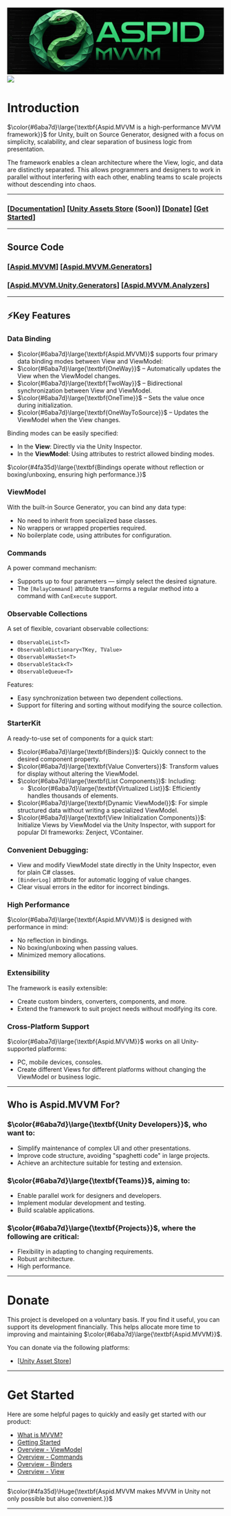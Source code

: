 ![Aspid.MVVMHeaderImage.png](Assets/Plugins/Aspid/MVVM/Documentation/Images/Aspid.MVVMHeaderImage.png)
![](https://img.shields.io/badge/2022.3%2B-000000?style=flat&logo=unity&logoColor=white&color=4fa35d)

# Introduction
$\color{#6aba7d}\large{\textbf{Aspid.MVVM is a high-performance MVVM framework}}$ for Unity, built on Source Generator, designed 
with a focus on simplicity, scalability, and clear separation of business logic from presentation.

The framework enables a clean architecture where the View, logic, and data are distinctly separated.
This allows programmers and designers to work in parallel without interfering with each other, enabling
teams to scale projects without descending into chaos.

---

### \[[Documentation](https://vpd-inc.gitbook.io/aspid.mvvm/)\] \[[Unity Assets Store](https://assetstore.unity.com/packages/slug/298463) (Soon)\] \[[Donate](#donate)\] \[[Get Started](#get-started)\]

---

## Source Code
### \[[Aspid.MVVM](https://github.com/VPDPersonal/Aspid.MVVM/tree/main)\] \[[Aspid.MVVM.Generators](https://github.com/VPDPersonal/Aspid.MVMM.Generators)\]
### \[[Aspid.MVVM.Unity.Generators](https://github.com/VPDPersonal/Aspid.MVVM.Unity.Generators)\] \[[Aspid.MVVM.Analyzers](https://github.com/VPDPersonal/Aspid.MVVM.Analyzers)\]

---

## ⚡️Key Features
### Data Binding
* $\color{#6aba7d}\large{\textbf{Aspid.MVVM}}$ supports four primary data binding modes between View and ViewModel:
* $\color{#6aba7d}\large{\textbf{OneWay}}$ – Automatically updates the View when the ViewModel changes.
* $\color{#6aba7d}\large{\textbf{TwoWay}}$ – Bidirectional synchronization between View and ViewModel.
* $\color{#6aba7d}\large{\textbf{OneTime}}$ – Sets the value once during initialization.
* $\color{#6aba7d}\large{\textbf{OneWayToSource}}$ – Updates the ViewModel when the View changes.

Binding modes can be easily specified:
* In the **View**: Directly via the Unity Inspector.
* In the **ViewModel**: Using attributes to restrict allowed binding modes.

$\color{#4fa35d}\large{\textbf{Bindings operate without reflection or boxing/unboxing, ensuring high performance.}}$

### ViewModel
With the built-in Source Generator, you can bind any data type:
* No need to inherit from specialized base classes.
* No wrappers or wrapped properties required.
* No boilerplate code, using attributes for configuration.

### Commands
A power command mechanism:
* Supports up to four parameters — simply select the desired signature.
* The `[RelayCommand]` attribute transforms a regular method into a command with `CanExecute` support.

### Observable Collections
A set of flexible, covariant observable collections:
* `ObservableList<T>`
* `ObservableDictionary<TKey, TValue>`
* `ObservableHasSet<T>`
* `ObservableStack<T>`
* `ObservableQueue<T>`

Features:
* Easy synchronization between two dependent collections.
* Support for filtering and sorting without modifying the source collection.

### StarterKit
A ready-to-use set of components for a quick start:
* $\color{#6aba7d}\large{\textbf{Binders}}$: Quickly connect to the desired component property.
* $\color{#6aba7d}\large{\textbf{Value Converters}}$: Transform values for display without altering the ViewModel.
* $\color{#6aba7d}\large{\textbf{List Components}}$: Including:
  * $\color{#6aba7d}\large{\textbf{Virtualized List}}$: Efficiently handles thousands of elements.
* $\color{#6aba7d}\large{\textbf{Dynamic ViewModel}}$: For simple structured data without writing a specialized ViewModel.
* $\color{#6aba7d}\large{\textbf{View Initialization Components}}$: Initialize Views by ViewModel via the Unity Inspector, with support for popular DI frameworks: Zenject, VContainer.

### Convenient Debugging:
* View and modify ViewModel state directly in the Unity Inspector, even for plain C# classes.
* `[BinderLog]` attribute for automatic logging of value changes.
* Clear visual errors in the editor for incorrect bindings.

### High Performance
$\color{#6aba7d}\large{\textbf{Aspid.MVVM}}$ is designed with performance in mind:
* No reflection in bindings.
* No boxing/unboxing when passing values.
* Minimized memory allocations.

### Extensibility
The framework is easily extensible:
* Create custom binders, converters, components, and more.
* Extend the framework to suit project needs without modifying its core.

### Cross-Platform Support
$\color{#6aba7d}\large{\textbf{Aspid.MVVM}}$ works on all Unity-supported platforms:
* PC, mobile devices, consoles.
* Create different Views for different platforms without changing the ViewModel or business logic.

---

## Who is Aspid.MVVM For?
### $\color{#6aba7d}\large{\textbf{Unity Developers}}$, who want to:
* Simplify maintenance of complex UI and other presentations.
* Improve code structure, avoiding "spaghetti code" in large projects.
* Achieve an architecture suitable for testing and extension.

### $\color{#6aba7d}\large{\textbf{Teams}}$, aiming to:
* Enable parallel work for designers and developers.
* Implement modular development and testing.
* Build scalable applications.

### $\color{#6aba7d}\large{\textbf{Projects}}$, where the following are critical:
* Flexibility in adapting to changing requirements.
* Robust architecture.
* High performance.

---

# Donate
This project is developed on a voluntary basis. If you find it useful, you can support its development financially. This helps allocate more time to improving and maintaining $\color{#6aba7d}\large{\textbf{Aspid.MVVM}}$.

You can donate via the following platforms:
* \[[Unity Asset Store](https://assetstore.unity.com/packages/slug/298463)\]

---

# Get Started
Here are some helpful pages to quickly and easily get started with our product:
* [What is MVVM?](https://vpd-inc.gitbook.io/aspid.mvvm/introduction/what-is-mvvm)
* [Getting Started](https://vpd-inc.gitbook.io/aspid.mvvm/introduction/getting-started)
* [Overview - ViewModel](https://vpd-inc.gitbook.io/aspid.mvvm/overview/overview-viewmodel)
* [Overview - Commands](https://vpd-inc.gitbook.io/aspid.mvvm/overview/overview-commands)
* [Overview - Binders](https://vpd-inc.gitbook.io/aspid.mvvm/overview/overview-binders)
* [Overview - View](https://vpd-inc.gitbook.io/aspid.mvvm/overview/overview-view)

---

$\color{#4fa35d}\Huge{\textbf{Aspid.MVVM makes MVVM in Unity not only possible but also convenient.}}$

---
